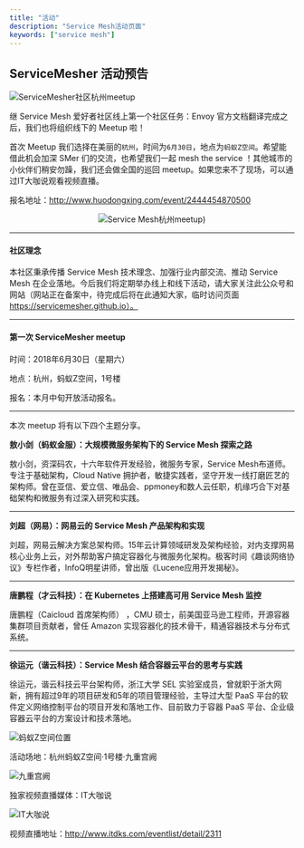 ```yaml
---
title: "活动"
description: "Service Mesh活动页面"
keywords: ["service mesh"]
---
```


## ServiceMesher 活动预告

![ServiceMesher社区杭州meetup](https://ws1.sinaimg.cn/large/00704eQkgy1frz3k6tvfej30xc0irngs.jpg)

继 Service Mesh 爱好者社区线上第一个社区任务：Envoy 官方文档翻译完成之后，我们也将组织线下的 Meetup 啦！

首次 Meetup 我们选择在美丽的`杭州`，时间为`6月30日`，地点为`蚂蚁Z空间`。希望能借此机会加深 SMer 们的交流，也希望我们一起 mesh the service ！其他城市的小伙伴们稍安勿躁，我们还会做全国的巡回 meetup。如果您来不了现场，可以通过IT大咖说观看视频直播。

报名地址：http://www.huodongxing.com/event/2444454870500

<center>

![Service Mesh杭州meetup](https://ws1.sinaimg.cn/large/00704eQkgy1fsbn8ykcshj30go14m1kx.jpg))

</center>

---

#### 社区理念

本社区秉承传播 Service Mesh 技术理念、加强行业内部交流、推动 Service Mesh 在企业落地。今后我们将定期举办线上和线下活动，请大家关注此公众号和网站（网站正在备案中，待完成后将在此通知大家，临时访问页面 https://servicemesher.github.io）。

---

#### 第一次 ServiceMesher meetup

时间：2018年6月30日（星期六）

地点：杭州，蚂蚁Z空间，1号楼

报名：本月中旬开放活动报名。

---

本次 meetup 将有以下四个主题分享。

**敖小剑（蚂蚁金服）：大规模微服务架构下的 Service Mesh 探索之路**

敖小剑，资深码农，十六年软件开发经验，微服务专家，Service Mesh布道师。专注于基础架构，Cloud Native 拥护者，敏捷实践者，坚守开发一线打磨匠艺的架构师。曾在亚信、爱立信、唯品会、ppmoney和数人云任职，机缘巧合下对基础架构和微服务有过深入研究和实践。

---

**刘超（网易）：网易云的 Service Mesh 产品架构和实现**

刘超，网易云解决方案总架构师。15年云计算领域研发及架构经验，对内支撑网易核心业务上云，对外帮助客户搞定容器化与微服务化架构。极客时间《趣谈网络协议》专栏作者，InfoQ明星讲师，曾出版《Lucene应用开发揭秘》。 

---

**唐鹏程（才云科技）：在 Kubernetes 上搭建高可用 Service Mesh 监控** 

唐鹏程（Caicloud 首席架构师） ，CMU 硕士，前美国亚马逊工程师，开源容器集群项目贡献者，曾任 Amazon 实现容器化的技术骨干，精通容器技术与分布式系统。

---

**徐运元（谐云科技）：Service Mesh 结合容器云平台的思考与实践** 

徐运元，谐云科技云平台架构师，浙江大学 SEL 实验室成员，曾就职于浙大网新，拥有超过9年的项目研发和5年的项目管理经验，主导过大型 PaaS 平台的软件定义网络控制平台的项目开发和落地工作、目前致力于容器 PaaS 平台、企业级容器云平台的方案设计和技术落地。 

![蚂蚁Z空间位置](https://ws1.sinaimg.cn/large/00704eQkgy1fs9sr1ergbj30yo0ksth0.jpg)

活动场地：杭州蚂蚁Z空间·1号楼·九重宫阙

![九重宫阙](https://ws1.sinaimg.cn/large/00704eQkgy1fsbqsfu8lvj34bk14whe2.jpg)

独家视频直播媒体：IT大咖说

![IT大咖说](https://ws1.sinaimg.cn/large/00704eQkgy1fsbye5vuanj31d30dtjyu.jpg)

视频直播地址：http://www.itdks.com/eventlist/detail/2311